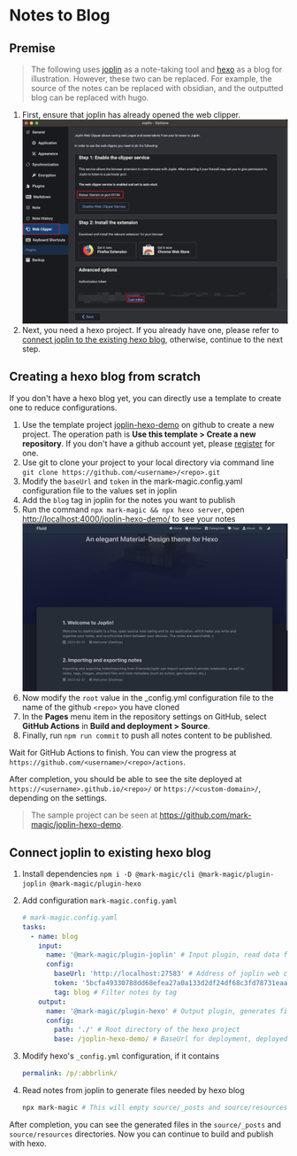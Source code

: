 # Notes to Blog

## Premise

> The following uses [joplin](https://joplinapp.org/) as a note-taking tool and [hexo](https://hexo.io/) as a blog for illustration. However, these two can be replaced. For example, the source of the notes can be replaced with obsidian, and the outputted blog can be replaced with hugo.

1. First, ensure that joplin has already opened the web clipper.
   ![joplin-webclipper](./resources/joplin-webclipper.png)
2. Next, you need a hexo project. If you already have one, please refer to [connect joplin to the existing hexo blog](#connect-joplin-to-existing-hexo-blog), otherwise, continue to the next step.

## Creating a hexo blog from scratch

If you don't have a hexo blog yet, you can directly use a template to create one to reduce configurations.

1. Use the template project [joplin-hexo-demo](https://github.com/mark-magic/joplin-hexo-demo) on github to create a new project. The operation path is **Use this template > Create a new repository**. If you don't have a github account yet, please [register](https://github.com/signup) for one.
2. Use git to clone your project to your local directory via command line `git clone https://github.com/<username>/<repo>.git`
3. Modify the `baseUrl` and `token` in the mark-magic.config.yaml configuration file to the values set in joplin
4. Add the `blog` tag in joplin for the notes you want to publish
5. Run the command `npx mark-magic && npx hexo server`, open <http://localhost:4000/joplin-hexo-demo/> to see your notes
   ![joplin-blog-demo](./resources/joplin-blog-demo.png)
6. Now modify the `root` value in the \_config.yml configuration file to the name of the github `<repo>` you have cloned
7. In the **Pages** menu item in the repository settings on GitHub, select **GitHub Actions** in **Build and deployment > Source**.
8. Finally, run `npm run commit` to push all notes content to be published.

Wait for GitHub Actions to finish. You can view the progress at `https://github.com/<username>/<repo>/actions`.

After completion, you should be able to see the site deployed at `https://<username>.github.io/<repo>/` or `https://<custom-domain>/`, depending on the settings.

> The sample project can be seen at <https://github.com/mark-magic/joplin-hexo-demo>.

## Connect joplin to existing hexo blog

1. Install dependencies `npm i -D @mark-magic/cli @mark-magic/plugin-joplin @mark-magic/plugin-hexo`

2. Add configuration `mark-magic.config.yaml`

   ```yaml
   # mark-magic.config.yaml
   tasks:
     - name: blog
       input:
         name: '@mark-magic/plugin-joplin' # Input plugin, read data from joplin notes
         config:
           baseUrl: 'http://localhost:27583' # Address of joplin web clipper service, is generally http://localhost:41184, here demonstrated with http://localhost:27583 for development
           token: '5bcfa49330788dd68efea27a0a133d2df24df68c3fd78731eaa9914ef34811a34a782233025ed8a651677ec303de6a04e54b57a27d48898ff043fd812d8e0b31' # Token of joplin web clipper service
           tag: blog # Filter notes by tag
       output:
         name: '@mark-magic/plugin-hexo' # Output plugin, generates files for hexo
         config:
           path: './' # Root directory of the hexo project
           base: /joplin-hexo-demo/ # BaseUrl for deployment, deployed by default at domain root, should be consistent with the root configuration in hexo _config.yml
   ```

3. Modify hexo's `_config.yml` configuration, if it contains

   ```yaml
   permalink: /p/:abbrlink/
   ```

4. Read notes from joplin to generate files needed by hexo blog

   ```sh
   npx mark-magic # This will empty source/_posts and source/resources directories, backup if you have any files
   ```

After completion, you can see the generated files in the `source/_posts` and `source/resources` directories. Now you can continue to build and publish with hexo.
